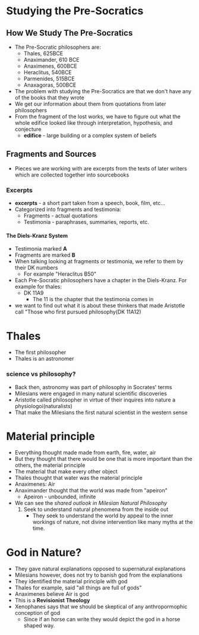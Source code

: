 # Studying the Pre-Socratics
## How We Study The Pre-Socratics
- The Pre-Socratic philosophers are:
	- Thales, 625BCE
	- Anaximander, 610 BCE
	- Anaximenes, 600BCE
	- Heraclitus, 540BCE
	- Parmenides, 515BCE
	- Anaxagoras, 500BCE
- The problem with studying the Pre-Socratics are that we don't have any of the books that they wrote
- We get our information about them from quotations from later philosophers
- From the fragment of the lost works, we have to figure out what the whole edifice looked like through interpretation, hypothesis, and conjecture
	- **edifice** - large building or a complex system of beliefs
## Fragments and Sources
- Pieces we are working with are excerpts from the texts of later writers which are collected together into sourcebooks
### Excerpts
- **excerpts** - a short part taken from a speech, book, film, etc...
- Categorized into fragments and testimonia:
	- Fragments - actual quotations 
	- Testimonia - paraphrases, summaries, reports, etc.
#### The Diels-Kranz System
- Testimonia marked **A**
- Fragments are marked **B**
- When talking looking at fragments or testimonia, we refer to them by their DK numbers
	- For example "Heraclitus B50"
- Each Pre-Socratic philosophers have a chapter in the Diels-Kranz. For example for thales:
	- DK 11A9
		- The 11 is the chapter that the testimonia comes in 
- we want to find out what it is about these thinkers that made Aristotle call "Those who first pursued philosophy(DK 11A12)
# Thales
- The first philosopher
- Thales is an astronomer
### science vs philosophy?
- Back then, astronomy was part of philosophy in Socrates' terms
- Milesians were engaged in many natural scientific discoveries
- Aristotle called philosopher in virtue of their inquires into nature a physiologoi(naturalists)
- That make the Milesians the first natural scientist in the western sense
# Material principle 
- Everything thought made made from earth, fire, water, air
- But they thought that there would be one that is more important than the others, the material principle
- The material that make every other object
- Thales thought that water was the material principle
- Anaximenes: Air
- Anaximander thought that the world was made from "apeiron"
	- Apeiron - unbounded, infinite 
- We can see the *shared outlook in Milesian Natural Philosophy*
	1. Seek to understand natural phenomena from the inside out
		- They seek to understand the world by appeal to the inner workings of nature, not divine intervention like many myths at the time.
# God in Nature?
- They gave natural explanations opposed to supernatural explanations
- Milesians however, does not try to banish god from the explanations
- They identified the material principle with god
- Thales for example, said "all things are full of gods"
- Anaximenes believe Air is god
- This is a **Revisionist Theology**
- Xenophanes says that we should be skeptical of any anthropormophic conception of god
	- Since if an horse can write they would depict the god in a horse shaped way. 